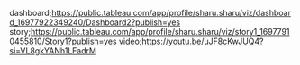 dashboard;https://public.tableau.com/app/profile/sharu.sharu/viz/dashboard_16977922349240/Dashboard2?publish=yes
story;https://public.tableau.com/app/profile/sharu.sharu/viz/story1_16977910455810/Story1?publish=yes
video;https://youtu.be/uJF8cKwJUQ4?si=VL8gkYANh1LFadrM
